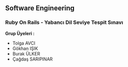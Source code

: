 <h2>Software Engineering</h2>

<h3>Ruby On Rails - Yabancı Dil Seviye Tespit Sınavı</h3>

<b>Grup Üyeleri :</b>
		<ul>
		<li>Tolga AVCI</li>
		<li>Gökhan IŞIK</li>
		<li>Burak ÜLKER</li>
		<li>Çağdaş SARIPINAR</li>


